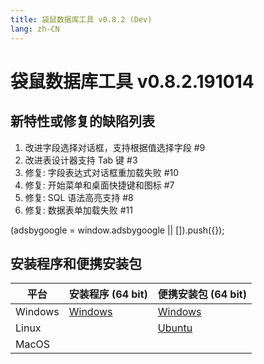 ```yaml
---
title: 袋鼠数据库工具 v0.8.2 (Dev)
lang: zh-CN
---
```


# 袋鼠数据库工具 v0.8.2.191014


## 新特性或修复的缺陷列表
1. 改进字段选择对话框，支持根据值选择字段 #9
2. 改进表设计器支持 Tab 键 #3
3. 修复:  字段表达式对话框重加载失败 #10
4. 修复:  开始菜单和桌面快捷键和图标 #7
5. 修复:  SQL 语法高亮支持 #8
6. 修复:  数据表单加载失败 #11


<div>
    <script2 type="text/javascript" async="true" src="https://pagead2.googlesyndication.com/pagead/js/adsbygoogle.js" />
    <ins class="adsbygoogle"
        style="display:block; text-align:center;"
        data-ad-layout="in-article"
        data-ad-format="fluid"
        data-ad-client="ca-pub-3975819313740938"
        data-ad-slot="6760827895"></ins>
    <script2 type="text/javascript">
        (adsbygoogle = window.adsbygoogle || []).push({});
    </script2>
</div>


## 安装程序和便携安装包 <Badge text="链接已失效" type="warning"/>

| 平台          | 安装程序 (64 bit) | 便携安装包 (64 bit)  |
|-------------------|-------------------|-------------------|
| Windows | [Windows](https://github.com/dbkangaroo/kangaroo/releases/download/v0.8.2.191014/Kangaroo_0.8.2.191014_win64.exe) | [Windows](https://github.com/dbkangaroo/kangaroo/releases/download/v0.8.2.191014/Kangaroo_0.8.2.191014_win64.7z) |
| Linux |  | [Ubuntu](https://github.com/dbkangaroo/kangaroo/releases/download/v0.8.2.191014/Kangaroo_0.8.2.191014_ubuntu.zip) |
| MacOS |  |  |
